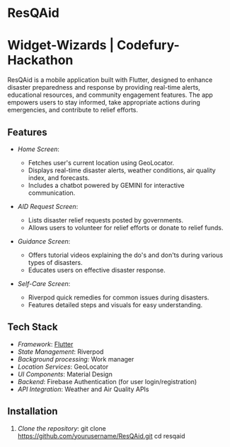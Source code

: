 # ResQAid
# Widget-Wizards | Codefury-Hackathon

ResQAid is a mobile application built with Flutter, designed to enhance disaster preparedness and response by providing real-time alerts, educational resources, and community engagement features. The app empowers users to stay informed, take appropriate actions during emergencies, and contribute to relief efforts.

## Features

- *Home Screen*:
  - Fetches user's current location using GeoLocator.
  - Displays real-time disaster alerts, weather conditions, air quality index, and forecasts.
  - Includes a chatbot powered by GEMINI for interactive communication.

- *AID Request Screen*:
  - Lists disaster relief requests posted by governments.
  - Allows users to volunteer for relief efforts or donate to relief funds.

- *Guidance Screen*:
  - Offers tutorial videos explaining the do's and don'ts during various types of disasters.
  - Educates users on effective disaster response.

- *Self-Care Screen*:
  - Riverpod quick remedies for common issues during disasters.
  - Features detailed steps and visuals for easy understanding.

## Tech Stack

- *Framework*: [Flutter](https://flutter.dev/)
- *State Management*: Riverpod
- *Background processing:* Work manager
- *Location Services*: GeoLocator
- *UI Components*: Material Design
- *Backend*: Firebase Authentication (for user login/registration)
- *API Integration*: Weather and Air Quality APIs

## Installation

1. *Clone the repository*:
   git clone https://github.com/yourusername/ResQAid.git 
   cd resqaid
